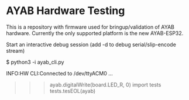# AYAB Hardware Testing
This is a repository with firmware used for bringup/validation of AYAB hardware. 
Currently the only supported platform is the new AYAB-ESP32.

Start an interactive debug session (add -d to debug serial/slip-encode stream)

$ python3 -i ayab_cli.py

INFO:HW CLI:Connected to /dev/ttyACM0 ...

>>> ayab.digitalWrite(board.LED_R, 0)
>>> import tests
>>> tests.tesEOL(ayab)

